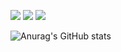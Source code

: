 ![](https://komarev.com/ghpvc/?username=Peletic) ![](https://img.shields.io/discord/1035946811896102953) ![](https://img.shields.io/github/followers/Peletic)



![Anurag's GitHub stats](https://github-readme-stats.vercel.app/api?username=peletic)
